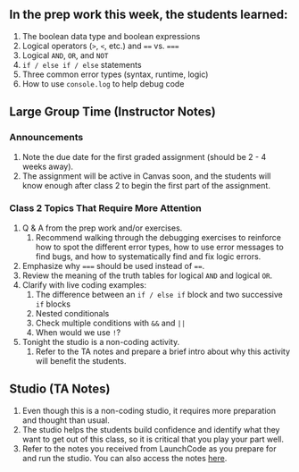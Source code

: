 ## In the prep work this week, the students learned:
1. The boolean data type and boolean expressions
1. Logical operators (``>``, ``<``, etc.) and ``==`` vs. ``===``
1. Logical ``AND``, ``OR``, and ``NOT``
1. ``if / else if / else`` statements
1. Three common error types (syntax, runtime, logic)
1. How to use ``console.log`` to help debug code

## Large Group Time (Instructor Notes)
### Announcements
1. Note the due date for the first graded assignment (should be 2 - 4 weeks away).
1. The assignment will be active in Canvas soon, and the students will know enough after class 2 to begin the first part of the assignment.

### Class 2 Topics That Require More Attention
1. Q & A from the prep work and/or exercises.
   1. Recommend walking through the debugging exercises to reinforce how to spot the different error types, how to use error messages to find bugs, and how to systematically find and fix logic errors.
1. Emphasize why ``===`` should be used instead of ``==``.
1. Review the meaning of the truth tables for logical ``AND`` and logical ``OR``.
1. Clarify with live coding examples:
   1. The difference between an ``if / else if`` block and two successive ``if`` blocks
   1. Nested conditionals
   1. Check multiple conditions with ``&&`` and ``||``
   1. When would we use ``!``?
1. Tonight the studio is a non-coding activity.
   1. Refer to the TA notes and prepare a brief intro about why this activity will benefit the students.

## Studio (TA Notes)
1. Even though this is a non-coding studio, it requires more preparation and thought than usual.
1. The studio helps the students build confidence and identify what they want to get out of this class, so it is critical that you play your part well.
1. Refer to the notes you received from LaunchCode as you prepare for and run the studio. You can also access the notes [here](https://github.com/LaunchCodeEducation/intro-to-professional-web-dev-wiki/blob/master/wiki-materials/Goal%20Setting%20%26%20Mindset%20(TA%20Notes).pdf).